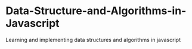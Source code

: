 # Data-Structure-and-Algorithms-in-Javascript
Learning and implementing data structures and algorithms in javascript
